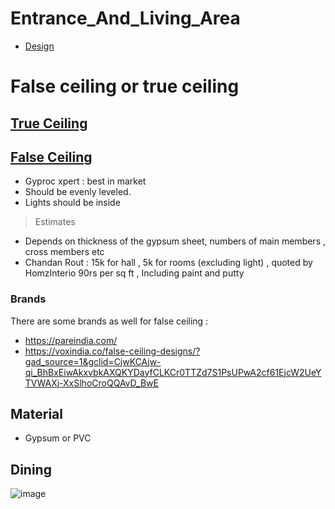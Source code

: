 # Entrance_And_Living_Area

- [Design](https://drive.google.com/file/d/1kxK7Kw3n3yD0LJtBKEKtrwIZdhIo-BEl/view?usp=sharing)

# False ceiling or true ceiling

## [True Ceiling](https://www.youtube.com/watch?v=ftzMA7ZDkIg)

## [False Ceiling](https://www.youtube.com/watch?v=Erv8a5mSVoU)
- Gyproc xpert : best in market
- Should be evenly leveled.
- Lights should be inside

> Estimates

- Depends on thickness of the gypsum sheet, numbers of main members , cross members etc
- Chandan Rout : 15k for hall , 5k for rooms (excluding light) , quoted by HomzInterio 90rs per sq ft , Including paint and putty

### Brands
There are some brands as well for false ceiling : 

- https://pareindia.com/
- https://voxindia.co/false-ceiling-designs/?gad_source=1&gclid=CjwKCAjw-qi_BhBxEiwAkxvbkAXQKYDayfCLKCr0TTZd7S1PsUPwA2cf61EjcW2UeYTVWAXj-XxSlhoCroQQAvD_BwE

## Material

- Gypsum or PVC

## Dining

![image](https://github.com/user-attachments/assets/16162614-ec72-4875-bc8c-b9877ce72d63)
